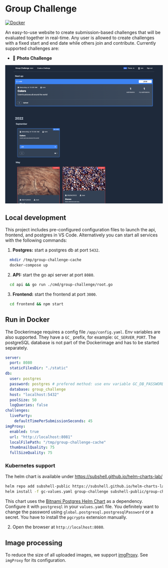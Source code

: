 # Group Challenge

[![Docker](https://github.com/subshell/group-challenge/actions/workflows/docker-publish.yml/badge.svg)](https://github.com/subshell/group-challenge/actions/workflows/docker-publish.yml)

An easy-to-use website to create submission-based challenges that will be evaluated together in real-time.
Any user is allowed to create challenges with a fixed start and end date while others join and
contribute. Currently supported challenges are:

- 📸 **Photo Challenge**

![Start Screen](.github/start_screen.png)

## Local development

This project includes pre-configured configuration files to launch the api, frontend, and postgres in VS Code. Alternatively you can start all services with the following commands:

1. **Postgres:** start a postgres db at port `5432`.

```sh
  mkdir /tmp/group-challenge-cache
  docker-compose up
```

2. **API:** start the go api server at port `8080`.

```sh
  cd api && go run ./cmd/group-challenge/root.go
```

3. **Frontend:** start the frontend at port `3000`.

```sh
  cd frontend && npm start
```

## Run in Docker

The Dockerimage requires a config file `/app/config.yaml`. Env variables are also supported. They have a `GC_` prefix,
for example: `GC_SERVER_PORT`. The postgreSQL database is not part of the Dockerimage and has to be started separately.

```yaml
server:
  port: 8080
  staticFilesDir: "./static"
db:
  user: postgres
  password: postgres # prefered method: use env variable GC_DB_PASSWORD
  database: group_challenge
  host: "localhost:5432"
  poolSize: 50
  logQueries: false
challenges:
  liveParty:
    defaultTimePerSubmissionSeconds: 45
imgProxy:
  enabled: true
  url: "http://localhost:8081"
  localFilePath: "/tmp/group-challenge-cache"
  thumbnailQuality: 75
  fullSizeQuality: 75
```

### Kubernetes support

The helm chart is available under https://subshell.github.io/helm-charts-lab/

```sh
helm repo add subshell-public https://subshell.github.io/helm-charts-lab
helm install -f gc-values.yaml group-challenge subshell-public/group-challenge
```

This chart uses the [Bitnami Postgres Helm Chart](https://github.com/bitnami/charts/tree/master/bitnami/postgresql) as a dependency. Configure it with `postgresql` in your `values.yaml` file.
You definitely want to change the password using `global.postgresql.postgresqlPassword` or a secret. You have to install the `pgcrypto` extension manually.

2. Open the browser at `http://localhost:8080`.

## Image processing

To reduce the size of all uploaded images, we support [imgProxy](https://docs.imgproxy.net). See `imgProxy` for its configuration.
